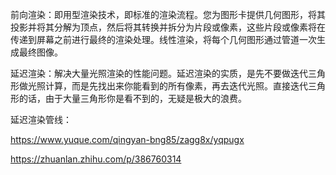 前向渲染：即用型渲染技术，即标准的渲染流程。您为图形卡提供几何图形，将其投影并将其分解为顶点，然后将其转换并拆分为片段或像素，这些片段或像素将在传递到屏幕之前进行最终的渲染处理。线性渲染，将每个几何图形通过管道一次生成最终图像。

延迟渲染：解决大量光照渲染的性能问题。延迟渲染的实质，是先不要做迭代三角形做光照计算，而是先找出来你能看到的所有像素，再去迭代光照。直接迭代三角形的话，由于大量三角形你是看不到的，无疑是极大的浪费。

延迟渲染管线：

https://www.yuque.com/qingyan-bng85/zagg8x/yqpugx

https://zhuanlan.zhihu.com/p/386760314
